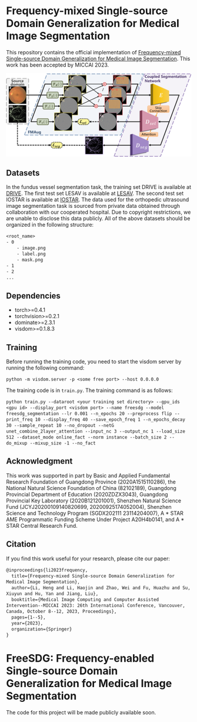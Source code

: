 # Frequency-mixed Single-source Domain Generalization for Medical Image Segmentation

This repository contains the official implementation of [Frequency-mixed Single-source Domain Generalization for Medical Image Segmentation](https://arxiv.org/abs/2307.09005). This work has been accepted by MICCAI 2023.

![](images/miccai2023.png)

## Datasets

In the fundus vessel segmentation task, the training set DRIVE is available at [DRIVE](https://drive.grand-challenge.org/).
The first test set LESAV is available at [LESAV](https://figshare.com/articles/dataset/LES-AV_dataset/11857698).
The second test set IOSTAR is available at [IOSTAR](http://www.retinacheck.org/download-iostar-retinal-vessel-segmentation-dataset).
The data used for the orthopedic ultrasound image segmentation task is sourced from private data obtained through collaboration with our cooperated hospital. Due to copyright restrictions, we are unable to disclose this data publicly.
All of the above datasets should be organized in the following structure:

```
<root_name>
- 0
    - image.png
    - label.png
    - mask.png
- 1
- 2
...
```

## Dependencies

* torch>=0.4.1
* torchvision>=0.2.1
* dominate>=2.3.1
* visdom>=0.1.8.3

## Training

Before running the training code, you need to start the visdom server by running the following command:

```
python -m visdom.server -p <some free port> --host 0.0.0.0
```

The training code is in `train.py`. The training command is as follows:

```
python train.py --dataroot <your training set directory> --gpu_ids <gpu id> --display_port <visdom port> --name freesdg --model freesdg_segmentation --lr 0.001 --n_epochs 20 --preprocess flip --print_freq 10 --display_freq 40 --save_epoch_freq 1 --n_epochs_decay 30 --sample_repeat 10 --no_dropout --netG unet_combine_2layer_attention --input_nc 3 --output_nc 1 --load_size 512 --dataset_mode online_fact --norm instance --batch_size 2 --do_mixup --mixup_size -1 --no_fact
```

## Acknowledgment
This work was supported in part by Basic and Applied Fundamental Research Foundation of Guangdong Province (2020A1515110286), the National Natural Science Foundation of China (82102189), Guangdong Provincial Department of Education (2020ZDZX3043), Guangdong Provincial Key Laboratory (2020B121201001), Shenzhen Natural Science Fund (JCYJ20200109140820699, 20200925174052004), Shenzhen Science and Technology Program (SGDX202111 23114204007), A * STAR AME Programmatic Funding Scheme Under Project A20H4b0141, and A * STAR Central Research Fund.

## Citation

If you find this work useful for your research, please cite our paper:

```
@inproceedings{li2023frequency,
  title={Frequency-mixed Single-source Domain Generalization for Medical Image Segmentation},
  author={Li, Heng and Li, Haojin and Zhao, Wei and Fu, Huazhu and Su, Xiuyun and Hu, Yan and Jiang, Liu},
  booktitle={Medical Image Computing and Computer Assisted Intervention--MICCAI 2023: 26th International Conference, Vancouver, Canada, October 8--12, 2023, Proceedings},
  pages={1--5},
  year={2023},
  organization={Springer}
}
```

# FreeSDG: Frequency-enabled Single-source Domain Generalization for Medical Image Segmentation

The code for this project will be made publicly available soon.

